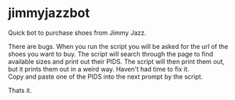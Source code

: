 # jimmyjazzbot
Quick bot to purchase shoes from Jimmy Jazz.

There are bugs. 
When you run the script you will be asked for the url of the shoes you want to buy.
The script will search through the page to find available sizes and print out their PIDS. 
The script will then print them out, but it prints them out in a weird way. Haven't had time to fix it. \
Copy and paste one of the PIDS into the next prompt by the script.

Thats it. 
